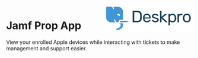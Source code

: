<img align="right" alt="Deskpro" src="https://raw.githubusercontent.com/DeskproApps/jamf/master/docs/assets/deskpro-logo.svg" />

# Jamf Prop App

View your enrolled Apple devices while interacting with tickets to make management and support easier.
